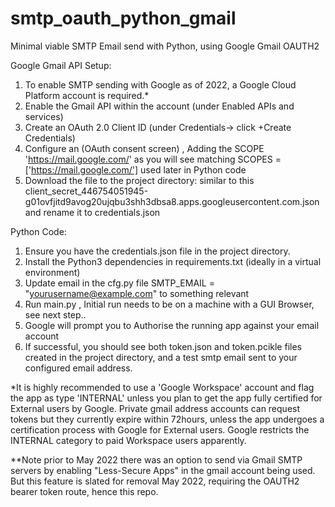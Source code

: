 # smtp_oauth_python_gmail
Minimal viable SMTP Email send with Python, using Google Gmail OAUTH2

Google Gmail API Setup:
1. To enable SMTP sending with Google as of 2022, a Google Cloud Platform account is required.*
2. Enable the Gmail API within the account (under Enabled APIs and services)
3. Create an OAuth 2.0 Client ID (under Credentials-> click +Create Credentials)
4. Configure an (OAuth consent screen) , Adding the SCOPE 'https://mail.google.com/' as you will see matching SCOPES = ['https://mail.google.com/'] used later in Python code
5. Download the file to the project directory: similar to this client_secret_446754051945-g01ovfjitd9avog20ujqbu3shh3dbsa8.apps.googleusercontent.com.json
    and rename it to
    credentials.json
    
Python Code:
1. Ensure you have the credentials.json file in the project directory.
2. Install the Python3 dependencies in requirements.txt (ideally in a virtual environment)
3. Update email in the cfg.py file SMTP_EMAIL = "yourusername@example.com" to something relevant
4. Run main.py , Initial run needs to be on a machine with a GUI Browser, see next step..
5. Google will prompt you to Authorise the running app against your email account
6. If successful, you should see both token.json and token.pcikle files created in the project directory, and a test smtp email sent to your configured email address.


*It is highly recommended to use a 'Google Workspace' account and flag the app as type 'INTERNAL' unless you plan to get the app fully certified for External users by Google. Private gmail address accounts can request tokens but they currently expire within 72hours, unless the app undergoes a certification process with Google for External users. Google restricts the INTERNAL category to paid Workspace users apparently.

**Note prior to May 2022 there was an option to send via Gmail SMTP servers by enabling "Less-Secure Apps" in the gmail account being used. But this feature is slated for removal May 2022, requiring the OAUTH2 bearer token route, hence this repo.
